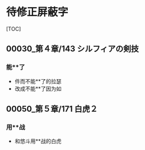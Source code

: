 # 待修正屏蔽字

[TOC]

## 00030_第４章/143 シルフィアの剣技

### 能**了

- 件而不能**了的拉瑟
- 改成不能**了因为如


## 00050_第５章/171 白虎２

### 用**战

- 和悠斗用**战的白虎
